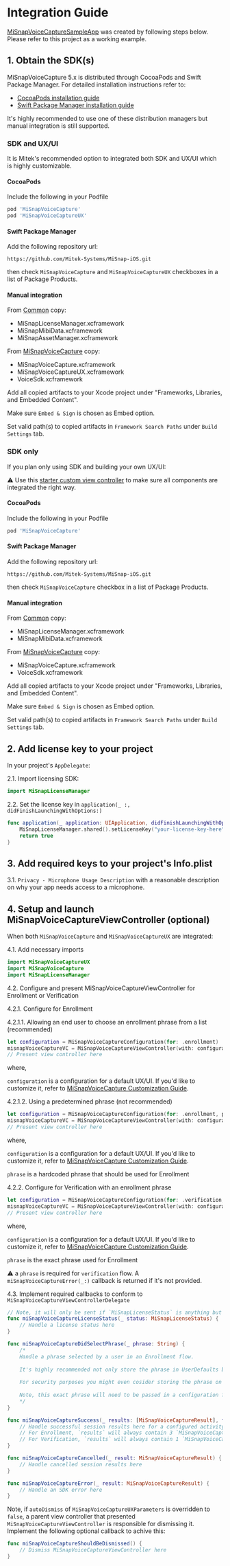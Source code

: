 # Integration Guide

[MiSnapVoiceCaptureSampleApp](../../../Examples/Apps/MiSnapVoiceCapture/MiSnapVoiceCaptureSampleApp) was created by following steps below. Please refer to this project as a working example.

## 1. Obtain the SDK(s)
MiSnapVoiceCapture 5.x is distributed through CocoaPods and Swift Package Manager. For detailed installation instructions refer to:
* [CocoaPods installation guide](https://guides.cocoapods.org/using/using-cocoapods.html)
* [Swift Package Manager installation guide](https://developer.apple.com/documentation/swift_packages/adding_package_dependencies_to_your_app)

It's highly recommended to use one of these distribution managers but manual integration is still supported.

### SDK and UX/UI
It is Mitek's recommended option to integrated both SDK and UX/UI which is highly customizable.

#### CocoaPods

Include the following in your Podfile

```Ruby
pod 'MiSnapVoiceCapture'
pod 'MiSnapVoiceCaptureUX'
```
#### Swift Package Manager

Add the following repository url:

`https://github.com/Mitek-Systems/MiSnap-iOS.git`

then check `MiSnapVoiceCapture` and `MiSnapVoiceCaptureUX` checkboxes in a list of Package Products.

#### Manual integration

From [Common](../../../SDKs/Common) copy:
* MiSnapLicenseManager.xcframework
* MiSnapMibiData.xcframework
* MiSnapAssetManager.xcframework

From [MiSnapVoiceCapture](../../../SDKs/MiSnapVoiceCapture) copy:
* MiSnapVoiceCapture.xcframework
* MiSnapVoiceCaptureUX.xcframework
* VoiceSdk.xcframework

Add all copied artifacts to your Xcode project under "Frameworks, Libraries, and Embedded Content". 

Make sure `Embed & Sign` is chosen as Embed option.

Set valid path(s) to copied artifacts in `Framework Search Paths` under `Build Settings` tab.

### SDK only

If you plan only using SDK and building your own UX/UI:

:warning: Use this [starter custom view controller](../../../Examples/Snippets/MiSnapVoiceCapture/CustomVoiceCaptureViewController.swift) to make sure all components are integrated the right way.

#### CocoaPods

Include the following in your Podfile

```Ruby
pod 'MiSnapVoiceCapture'
```
#### Swift Package Manager

Add the following repository url:

`https://github.com/Mitek-Systems/MiSnap-iOS.git`

then check `MiSnapVoiceCapture` checkbox in a list of Package Products.

#### Manual integration

From [Common](../../../SDKs/Common) copy:
* MiSnapLicenseManager.xcframework
* MiSnapMibiData.xcframework

From [MiSnapVoiceCapture](../../../SDKs/MiSnapVoiceCapture) copy:
* MiSnapVoiceCapture.xcframework
* VoiceSdk.xcframework

Add all copied artifacts to your Xcode project under "Frameworks, Libraries, and Embedded Content". 

Make sure `Embed & Sign` is chosen as Embed option.

Set valid path(s) to copied artifacts in `Framework Search Paths` under `Build Settings` tab.

## 2. Add license key to your project

In your project's `AppDelegate`:

2.1. Import licensing SDK:
```Swift
import MiSnapLicenseManager
```
2.2. Set the license key in `application(_ :, didFinishLaunchingWithOptions:)`

```Swift
func application(_ application: UIApplication, didFinishLaunchingWithOptions launchOptions: [UIApplication.LaunchOptionsKey: Any]?) -> Bool {
    MiSnapLicenseManager.shared().setLicenseKey("your-license-key-here")
    return true
}
```

## 3. Add required keys to your project's Info.plist

3.1. `Privacy - Microphone Usage Description` with a reasonable description on why your app needs access to a microphone.

## 4. Setup and launch MiSnapVoiceCaptureViewController (optional)

When both `MiSnapVoiceCapture` and `MiSnapVoiceCaptureUX` are integrated:

4.1. Add necessary imports
```Swift
import MiSnapVoiceCaptureUX
import MiSnapVoiceCapture
import MiSnapLicenseManager
```
4.2. Configure and present MiSnapVoiceCaptureViewController for Enrollment or Verification

4.2.1. Configure for Enrollment

4.2.1.1. Allowing an end user to choose an enrollment phrase from a list (recommended)
```Swift
let configuration = MiSnapVoiceCaptureConfiguration(for: .enrollment)
misnapVoiceCaptureVC = MiSnapVoiceCaptureViewController(with: configuration, delegate: self)
// Present view controller here
```
where,

`configuration` is a configuration for a default UX/UI. If you'd like to customize it, refer to [MiSnapVoiceCapture Customization Guide](customization_guide.md).

4.2.1.2. Using a predetermined phrase (not recommended)

```Swift
let configuration = MiSnapVoiceCaptureConfiguration(for: .enrollment, phrase: phrase)
misnapVoiceCaptureVC = MiSnapVoiceCaptureViewController(with: configuration, delegate: self)
// Present view controller here
```
where,

`configuration` is a configuration for a default UX/UI. If you'd like to customize it, refer to [MiSnapVoiceCapture Customization Guide](customization_guide.md).

`phrase` is a hardcoded phrase that should be used for Enrollment

4.2.2. Configure for Verification with an enrollment phrase

```Swift
let configuration = MiSnapVoiceCaptureConfiguration(for: .verification, phrase: phrase)
misnapVoiceCaptureVC = MiSnapVoiceCaptureViewController(with: configuration, delegate: self)
// Present view controller here
```
where,

`configuration` is a configuration for a default UX/UI. If you'd like to customize it, refer to [MiSnapVoiceCapture Customization Guide](customization_guide.md).

`phrase` is the exact phrase used for Enrollment

:warning: a `phrase` is required for `verification` flow. A `miSnapVoiceCaptureError(_:)` callback is returned if it's not provided.

4.3. Implement required callbacks to conform to `MiSnapVoiceCaptureViewControllerDelegate`

```Swift
// Note, it will only be sent if `MiSnapLicenseStatus` is anything but `.valid`
func miSnapVoiceCaptureLicenseStatus(_ status: MiSnapLicenseStatus) {
    // Handle a license status here
}

func miSnapVoiceCaptureDidSelectPhrase(_ phrase: String) {
    /*
    Handle a phrase selected by a user in an Enrollment flow.
    
    It's highly recommended not only store the phrase in UserDefaults but also in a database on a server side to be able to retrieve it if a user switches a device or re-installs the app.
    
    For security purposes you might even cosider storing the phrase on a server side only and retrieve it for each verification.
    
    Note, this exact phrase will need to be passed in a configuration for a Verification flow.
    */
}

func miSnapVoiceCaptureSuccess(_ results: [MiSnapVoiceCaptureResult], for type: MiSnapVoiceCaptureActivity) {
    // Handle successful session results here for a configured activity type (Enrollment, Verification)
    // For Enrollment, `results` will always contain 3 `MiSnapVoiceCaptureResult`s
    // For Verification, `results` will always contain 1 `MiSnapVoiceCaptureResult`
}

func miSnapVoiceCaptureCancelled(_ result: MiSnapVoiceCaptureResult) {
    // Handle cancelled session results here 
}

func miSnapVoiceCaptureError(_ result: MiSnapVoiceCaptureResult) {
    // Handle an SDK error here 
}
```
Note, if `autoDismiss` of `MiSnapVoiceCaptureUXParameters` is overridden to `false`, a parent view controller that presented `MiSnapVoiceCaptureViewController` is responsible for dismissing it. Implement the following optional callback to achive this:
```Swift
func miSnapVoiceCaptureShouldBeDismissed() {
    // Dismiss MiSnapVoiceCaptureViewController here
}
```
